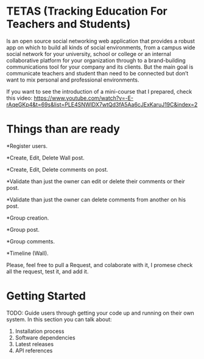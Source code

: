 # TETAS (Tracking Education For Teachers and Students)

Is an open source social networking web application that provides a robust app on which to build all kinds of social environments, from a campus wide social network for your university, school or college or an internal collaborative platform for your organization through to a brand-building communications tool for your company and its clients. But the main goal is communicate teachers and student than need to be connected but don’t want to mix personal and professional environments.

If you want to see the introduction of a mini-course that I prepared, check this video: https://www.youtube.com/watch?v=-E-rAqeGKp4&t=69s&list=PLE4SNWIDX7wtQd3fA5Aa6cJExKaruJ19C&index=2

# Things than are ready

*Register users.

*Create, Edit, Delete Wall post.

*Create, Edit, Delete comments on post.

*Validate than just the owner can edit or delete their comments or their post.

*Validate than just the owner can delete comments from another on his post.

*Group creation.

*Group post.

*Group comments.

*Timeline (Wall).

 
 Please, feel free to pull a Request, and colaborate with it, I promese check all the request, test it, and add it.
 
 
 


# Getting Started
TODO: Guide users through getting your code up and running on their own system. In this section you can talk about:
1.	Installation process
2.	Software dependencies
3.	Latest releases
4.	API references

 
